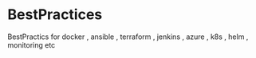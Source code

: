 # BestPractices
BestPractics for docker , ansible , terraform , jenkins , azure , k8s , helm , monitoring etc
